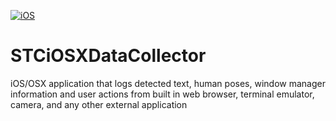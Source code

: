[![iOS](https://github.com/STCData/STCiOSXDataCollector/actions/workflows/ios.yml/badge.svg)](https://github.com/STCData/STCiOSXDataCollector/actions/workflows/ios.yml)

# STCiOSXDataCollector
iOS/OSX application that logs detected text, human poses, window manager information and user actions from built in web browser, terminal emulator, camera, and any other external application
